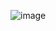 ![image](https://github.com/SurabhiMoond/geeks_ass/assets/154314470/1d7c1ac5-94e3-4e34-a243-8f42d3f0fe78)

